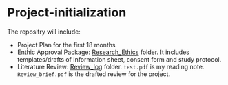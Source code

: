# Project-initialization

The repositry will include:
- Project Plan for the first 18 months
- Enthic Approval Package: [Research_Ethics](Research_Ethics/) folder. It includes templates/drafts of Information sheet, consent form and study protocol.
- Literature Review: [Review_log](Review_log/) folder. ```test.pdf``` is my reading note. ```Review_brief.pdf``` is the drafted review for the project.
